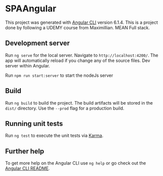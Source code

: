 # SPAAngular

This project was generated with [Angular CLI](https://github.com/angular/angular-cli) version 6.1.4.
This is a project done by following a UDEMY course from Maximillian. MEAN Full stack. 

## Development server

Run `ng serve` for the local server. Navigate to `http://localhost:4200/`. The app will automatically reload if you change any of the source files. Dev server within Angular. 

Run `npm run start:server` to start the nodeJs server 

## Build

Run `ng build` to build the project. The build artifacts will be stored in the `dist/` directory. Use the `--prod` flag for a production build.

## Running unit tests

Run `ng test` to execute the unit tests via [Karma](https://karma-runner.github.io).

## Further help

To get more help on the Angular CLI use `ng help` or go check out the [Angular CLI README](https://github.com/angular/angular-cli/blob/master/README.md).
